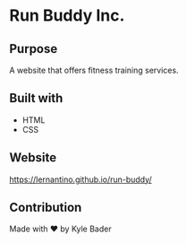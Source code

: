 # Run Buddy Inc.

## Purpose 
A website that offers fitness training services. 

## Built with 
* HTML
* CSS

## Website 
https://lernantino.github.io/run-buddy/

## Contribution 
Made with ❤️ by Kyle Bader
